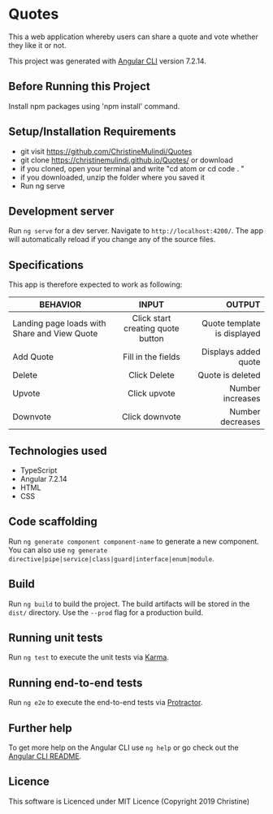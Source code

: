 # Quotes

This a web application whereby users can share a quote and vote whether they like it or not.

This project was generated with [Angular CLI](https://github.com/angular/angular-cli) version 7.2.14.


## Before Running this Project
Install npm packages using 'npm install' command.

## Setup/Installation Requirements

* git visit https://github.com/ChristineMulindi/Quotes
* git clone https://christinemulindi.github.io/Quotes/ or download
* if you cloned, open your terminal and write "cd atom or cd code . "
* if you downloaded, unzip the folder where you saved it
* Run ng serve

## Development server

Run `ng serve` for a dev server. Navigate to `http://localhost:4200/`. The app will automatically reload if you change any of the source files.

## Specifications

This app is therefore expected to work as following:

| BEHAVIOR                                       |  INPUT                             | OUTPUT                                |
| -----------------------------------------------|:----------------------------------:| -------------------------------------:|
|  Landing page loads with Share and View Quote  |  Click start creating quote button |    Quote template is displayed        |
|   Add Quote                                    |  Fill in the fields                |    Displays added quote               |
|   Delete                                       |  Click Delete                      |    Quote is deleted                   |
|   Upvote                                       |  Click upvote                      |    Number increases                   |
|   Downvote                                     |  Click downvote                    |    Number decreases                   |


## Technologies used
* TypeScript
* Angular 7.2.14
* HTML
* CSS

## Code scaffolding

Run `ng generate component component-name` to generate a new component. You can also use `ng generate directive|pipe|service|class|guard|interface|enum|module`.

## Build

Run `ng build` to build the project. The build artifacts will be stored in the `dist/` directory. Use the `--prod` flag for a production build.

## Running unit tests

Run `ng test` to execute the unit tests via [Karma](https://karma-runner.github.io).

## Running end-to-end tests

Run `ng e2e` to execute the end-to-end tests via [Protractor](http://www.protractortest.org/).

## Further help

To get more help on the Angular CLI use `ng help` or go check out the [Angular CLI README](https://github.com/angular/angular-cli/blob/master/README.md).

## Licence
This software is Licenced under MIT Licence (Copyright 2019 Christine)

